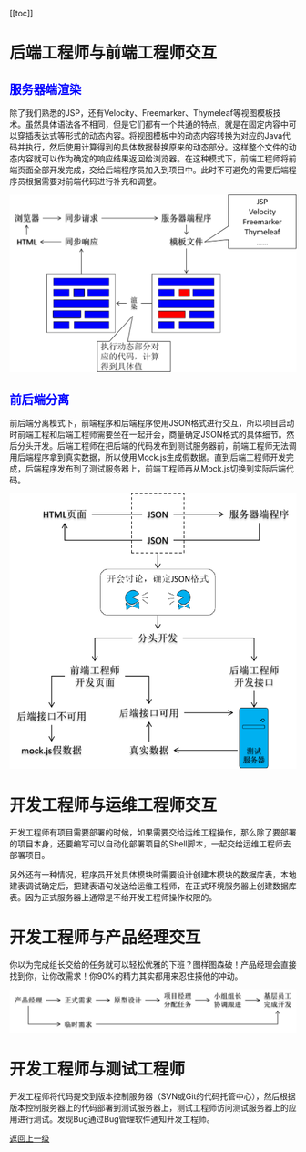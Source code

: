 [[toc]]

# 后端工程师与前端工程师交互

## <span style="color:blue;font-weight:bold;">服务器端渲染</span>

除了我们熟悉的JSP，还有Velocity、Freemarker、Thymeleaf等视图模板技术。虽然具体语法各不相同，但是它们都有一个共通的特点，就是在固定内容中可以穿插表达式等形式的动态内容。将视图模板中的动态内容转换为对应的Java代码并执行，然后使用计算得到的具体数据替换原来的动态部分。这样整个文件的动态内容就可以作为确定的响应结果返回给浏览器。在这种模式下，前端工程师将前端页面全部开发完成，交给后端程序员加入到项目中。此时不可避免的需要后端程序员根据需要对前端代码进行补充和调整。

![images](./images/009.png)





## <span style="color:blue;font-weight:bold;">前后端分离</span>

前后端分离模式下，前端程序和后端程序使用JSON格式进行交互，所以项目启动时前端工程和后端工程师需要坐在一起开会，商量确定JSON格式的具体细节。然后分头开发。后端工程师在把后端的代码发布到测试服务器前，前端工程师无法调用后端程序拿到真实数据，所以使用Mock.js生成假数据。直到后端工程师开发完成，后端程序发布到了测试服务器上，前端工程师再从Mock.js切换到实际后端代码。

![images](./images/010.png)





# 开发工程师与运维工程师交互

开发工程师有项目需要部署的时候，如果需要交给运维工程操作，那么除了要部署的项目本身，还要编写可以自动化部署项目的Shell脚本，一起交给运维工程师去部署项目。

另外还有一种情况，程序员开发具体模块时需要设计创建本模块的数据库表，本地建表调试确定后，把建表语句发送给运维工程师，在正式环境服务器上创建数据库表。因为正式服务器上通常是不给开发工程师操作权限的。



# 开发工程师与产品经理交互

你以为完成组长交给的任务就可以轻松优雅的下班？图样图森破！产品经理会直接找到你，让你改需求！你90%的精力其实都用来忍住揍他的冲动。

![images](./images/011.png)





# 开发工程师与测试工程师

开发工程师将代码提交到版本控制服务器（SVN或Git的代码托管中心），然后根据版本控制服务器上的代码部署到测试服务器上，测试工程师访问测试服务器上的应用进行测试。发现Bug通过Bug管理软件通知开发工程师。



[返回上一级](../index.html)